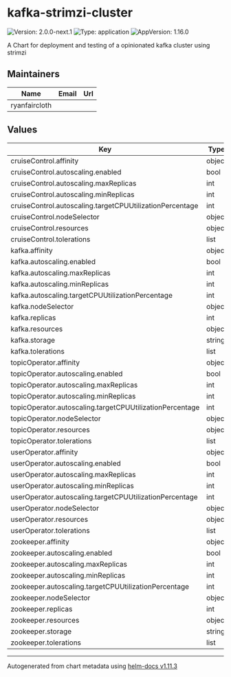 # kafka-strimzi-cluster

![Version: 2.0.0-next.1](https://img.shields.io/badge/Version-2.0.0--next.1-informational?style=flat-square) ![Type: application](https://img.shields.io/badge/Type-application-informational?style=flat-square) ![AppVersion: 1.16.0](https://img.shields.io/badge/AppVersion-1.16.0-informational?style=flat-square)

A Chart for deployment and testing of a opinionated kafka cluster using strimzi

## Maintainers

| Name | Email | Url |
| ---- | ------ | --- |
| ryanfaircloth |  |  |

## Values

| Key | Type | Default | Description |
|-----|------|---------|-------------|
| cruiseControl.affinity | object | `{}` |  |
| cruiseControl.autoscaling.enabled | bool | `false` |  |
| cruiseControl.autoscaling.maxReplicas | int | `100` |  |
| cruiseControl.autoscaling.minReplicas | int | `1` |  |
| cruiseControl.autoscaling.targetCPUUtilizationPercentage | int | `80` |  |
| cruiseControl.nodeSelector | object | `{}` |  |
| cruiseControl.resources | object | `{}` |  |
| cruiseControl.tolerations | list | `[]` |  |
| kafka.affinity | object | `{}` |  |
| kafka.autoscaling.enabled | bool | `false` |  |
| kafka.autoscaling.maxReplicas | int | `100` |  |
| kafka.autoscaling.minReplicas | int | `1` |  |
| kafka.autoscaling.targetCPUUtilizationPercentage | int | `80` |  |
| kafka.nodeSelector | object | `{}` |  |
| kafka.replicas | int | `3` |  |
| kafka.resources | object | `{}` |  |
| kafka.storage | string | `nil` |  |
| kafka.tolerations | list | `[]` |  |
| topicOperator.affinity | object | `{}` |  |
| topicOperator.autoscaling.enabled | bool | `false` |  |
| topicOperator.autoscaling.maxReplicas | int | `100` |  |
| topicOperator.autoscaling.minReplicas | int | `1` |  |
| topicOperator.autoscaling.targetCPUUtilizationPercentage | int | `80` |  |
| topicOperator.nodeSelector | object | `{}` |  |
| topicOperator.resources | object | `{}` |  |
| topicOperator.tolerations | list | `[]` |  |
| userOperator.affinity | object | `{}` |  |
| userOperator.autoscaling.enabled | bool | `false` |  |
| userOperator.autoscaling.maxReplicas | int | `100` |  |
| userOperator.autoscaling.minReplicas | int | `1` |  |
| userOperator.autoscaling.targetCPUUtilizationPercentage | int | `80` |  |
| userOperator.nodeSelector | object | `{}` |  |
| userOperator.resources | object | `{}` |  |
| userOperator.tolerations | list | `[]` |  |
| zookeeper.affinity | object | `{}` |  |
| zookeeper.autoscaling.enabled | bool | `false` |  |
| zookeeper.autoscaling.maxReplicas | int | `100` |  |
| zookeeper.autoscaling.minReplicas | int | `1` |  |
| zookeeper.autoscaling.targetCPUUtilizationPercentage | int | `80` |  |
| zookeeper.nodeSelector | object | `{}` |  |
| zookeeper.replicas | int | `3` |  |
| zookeeper.resources | object | `{}` |  |
| zookeeper.storage | string | `nil` |  |
| zookeeper.tolerations | list | `[]` |  |

----------------------------------------------
Autogenerated from chart metadata using [helm-docs v1.11.3](https://github.com/norwoodj/helm-docs/releases/v1.11.3)
